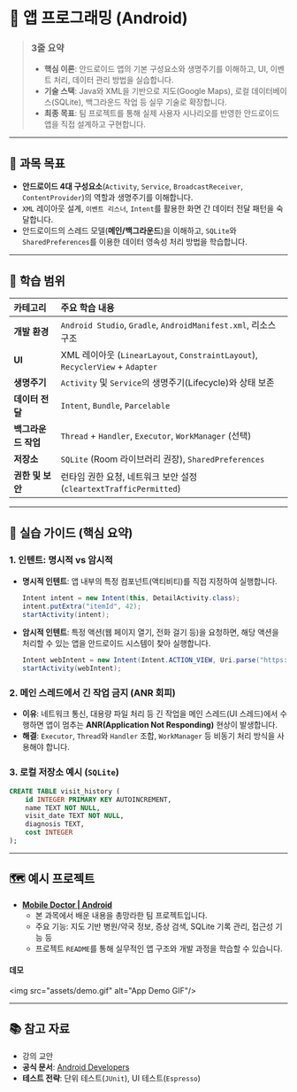 # 📱 앱 프로그래밍 (Android)

> ### 3줄 요약
>
>   - **핵심 이론**: 안드로이드 앱의 기본 구성요소와 생명주기를 이해하고, UI, 이벤트 처리, 데이터 관리 방법을 실습합니다.
>   - **기술 스택**: Java와 XML을 기반으로 지도(Google Maps), 로컬 데이터베이스(SQLite), 백그라운드 작업 등 실무 기술로 확장합니다.
>   - **최종 목표**: 팀 프로젝트를 통해 실제 사용자 시나리오를 반영한 안드로이드 앱을 직접 설계하고 구현합니다.

-----

## 🎯 과목 목표

  - **안드로이드 4대 구성요소**(`Activity`, `Service`, `BroadcastReceiver`, `ContentProvider`)의 역할과 생명주기를 이해합니다.
  - `XML` 레이아웃 설계, `이벤트 리스너`, `Intent`를 활용한 화면 간 데이터 전달 패턴을 숙달합니다.
  - 안드로이드의 스레드 모델(**메인/백그라운드**)을 이해하고, `SQLite`와 `SharedPreferences`를 이용한 데이터 영속성 처리 방법을 학습합니다.

-----

## 🧭 학습 범위

| 카테고리 | 주요 학습 내용 |
| :--- | :--- |
| **개발 환경** | `Android Studio`, `Gradle`, `AndroidManifest.xml`, 리소스 구조 |
| **UI** | XML 레이아웃 (`LinearLayout`, `ConstraintLayout`), `RecyclerView` + `Adapter` |
| **생명주기** | `Activity` 및 `Service`의 생명주기(Lifecycle)와 상태 보존 |
| **데이터 전달** | `Intent`, `Bundle`, `Parcelable` |
| **백그라운드 작업**| `Thread` + `Handler`, `Executor`, `WorkManager` (선택) |
| **저장소** | `SQLite` (Room 라이브러리 권장), `SharedPreferences` |
| **권한 및 보안** | 런타임 권한 요청, 네트워크 보안 설정 (`cleartextTrafficPermitted`) |

-----

## 🧪 실습 가이드 (핵심 요약)

### 1\. 인텐트: 명시적 vs 암시적

  - **명시적 인텐트**: 앱 내부의 특정 컴포넌트(액티비티)를 직접 지정하여 실행합니다.
    ```java
    Intent intent = new Intent(this, DetailActivity.class);
    intent.putExtra("itemId", 42);
    startActivity(intent);
    ```
  - **암시적 인텐트**: 특정 액션(웹 페이지 열기, 전화 걸기 등)을 요청하면, 해당 액션을 처리할 수 있는 앱을 안드로이드 시스템이 찾아 실행합니다.
    ```java
    Intent webIntent = new Intent(Intent.ACTION_VIEW, Uri.parse("https://example.com"));
    startActivity(webIntent);
    ```

### 2\. 메인 스레드에서 긴 작업 금지 (ANR 회피)

  - **이유**: 네트워크 통신, 대용량 파일 처리 등 긴 작업을 메인 스레드(UI 스레드)에서 수행하면 앱이 멈추는 **ANR(Application Not Responding)** 현상이 발생합니다.
  - **해결**: `Executor`, `Thread`와 `Handler` 조합, `WorkManager` 등 비동기 처리 방식을 사용해야 합니다.

### 3\. 로컬 저장소 예시 (`SQLite`)

```sql
CREATE TABLE visit_history (
    id INTEGER PRIMARY KEY AUTOINCREMENT,
    name TEXT NOT NULL,
    visit_date TEXT NOT NULL,
    diagnosis TEXT,
    cost INTEGER
);
```

-----

## 🗺️ 예시 프로젝트

  - **[Mobile Doctor | Android](https://www.google.com/search?q=https://github.com/your-username/mobile-doctor-app)**
      - 본 과목에서 배운 내용을 총망라한 팀 프로젝트입니다.
      - 주요 기능: 지도 기반 병원/약국 정보, 증상 검색, SQLite 기록 관리, 접근성 기능 등
      - 프로젝트 `README`를 통해 실무적인 앱 구조와 개발 과정을 학습할 수 있습니다.

#### 데모

\<img src="assets/demo.gif" alt="App Demo GIF"/\>

-----

## 📚 참고 자료

  - 강의 교안
  - **공식 문서**: [Android Developers](https://developer.android.com/)
  - **테스트 전략**: 단위 테스트(`JUnit`), UI 테스트(`Espresso`)

